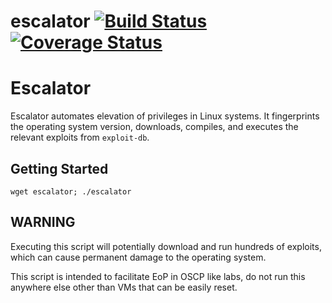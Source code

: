 # escalator [![Build Status](https://travis-ci.org/guifre/escalator.svg?branch=master)](https://travis-ci.org/guifre/escalator.svg?branch=master) [![Coverage Status](https://coveralls.io/repos/github/guifre/escalator/badge.svg?branch=master)](https://coveralls.io/github/guifre/escalator?branch=master)

# Escalator

Escalator automates elevation of privileges in Linux systems. It fingerprints the operating system version, downloads, compiles, and executes the relevant exploits from `exploit-db`.

## Getting Started


```
wget escalator; ./escalator
```

## WARNING
Executing this script will potentially download and run hundreds of exploits, which can cause permanent damage to the operating system.

This script is intended to facilitate EoP in OSCP like labs, do not run this anywhere else other than VMs that can be easily reset.